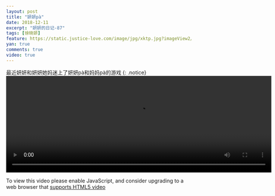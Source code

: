 ```yaml
---
layout: post
title: "妍妍pà"
date: 2018-12-11
excerpt: "妍妍的日记-87"
tags: [徐晓妍]
feature: https://static.justice-love.com/image/jpg/xktp.jpg?imageView2/1/w/1200/h/500
yan: true
comments: true
video: true
---
```

最近妍妍和妍妍她妈迷上了妍妍pà和妈妈pà的游戏
{: .notice}
<video id="my-video" class="video-js vjs-16-9 clipboard" controls preload="auto" width="722" height="264" data-setup="{}">
    <source src="{{ site.staticUrl }}/yanyan/video/yanyanpa2.mp4" type='video/mp4'>
    <p class="vjs-no-js">
      To view this video please enable JavaScript, and consider upgrading to a web browser that
      <a href="http://videojs.com/html5-video-support/" target="_blank">supports HTML5 video</a>
    </p>
</video>
